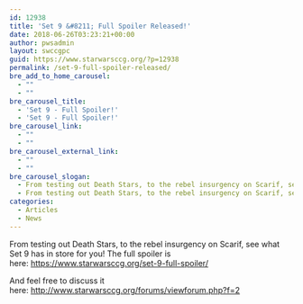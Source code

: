 ```yaml
---
id: 12938
title: 'Set 9 &#8211; Full Spoiler Released!'
date: 2018-06-26T03:23:21+00:00
author: pwsadmin
layout: swccgpc
guid: https://www.starwarsccg.org/?p=12938
permalink: /set-9-full-spoiler-released/
bre_add_to_home_carousel:
  - ""
  - ""
bre_carousel_title:
  - 'Set 9 - Full Spoiler!'
  - 'Set 9 - Full Spoiler!'
bre_carousel_link:
  - ""
  - ""
bre_carousel_external_link:
  - ""
  - ""
bre_carousel_slogan:
  - From testing out Death Stars, to the rebel insurgency on Scarif, see what Set 9 has in store for you!
  - From testing out Death Stars, to the rebel insurgency on Scarif, see what Set 9 has in store for you!
categories:
  - Articles
  - News
---
```

From testing out Death Stars, to the rebel insurgency on Scarif, see what Set 9 has in store for you! The full spoiler is here: <a href="https://www.starwarsccg.org/set-9-full-spoiler/" target="_blank" rel="noopener noreferrer">https://www.starwarsccg.org/set-9-full-spoiler/</a>

And feel free to discuss it here: <a href="http://www.starwarsccg.org/forums/viewforum.php?f=2" target="_blank" rel="noopener noreferrer">http://www.starwarsccg.org/forums/viewforum.php?f=2</a>